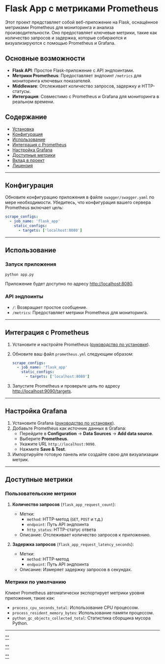 # Flask App с метриками Prometheus

Этот проект представляет собой веб-приложение на Flask, оснащённое метриками Prometheus для мониторинга и анализа производительности. Оно предоставляет ключевые метрики, такие как количество запросов и задержка, которые собираются и визуализируются с помощью Prometheus и Grafana.

## Основные возможности

- **Flask API**: Простое Flask-приложение с API эндпоинтами.
- **Метрики Prometheus**: Предоставляет эндпоинт `/metrics` для мониторинга ключевых показателей.
- **Middleware**: Отслеживает количество запросов, задержку и HTTP-статусы.
- **Интеграция**: Совместимо с Prometheus и Grafana для мониторинга в реальном времени.

## Содержание

- [Установка](#установка)
- [Конфигурация](#конфигурация)
- [Использование](#использование)
- [Интеграция с Prometheus](#интеграция-с-prometheus)
- [Настройка Grafana](#настройка-grafana)
- [Доступные метрики](#доступные-метрики)
- [Вклад в проект](#вклад-в-проект)
- [Лицензия](#лицензия)

---


## Конфигурация

Обновите конфигурацию приложения в файле `swagger/swagger.yaml` по мере необходимости. Убедитесь, что конфигурация вашего сервера Prometheus включает цель:

```yaml
scrape_configs:
  - job_name: 'flask_app'
    static_configs:
      - targets: ['localhost:8080']
```

---

## Использование

### Запуск приложения

```bash
python app.py
```

Приложение будет доступно по адресу [http://localhost:8080](http://localhost:8080).

### API эндпоинты

- `/`: Возвращает простое сообщение.
- `/metrics`: Предоставляет метрики Prometheus для мониторинга.

---

## Интеграция с Prometheus

1. Установите и настройте Prometheus ([руководство по установке](https://prometheus.io/docs/introduction/first_steps/)).
2. Обновите ваш файл `prometheus.yml` следующим образом:

   ```yaml
   scrape_configs:
     - job_name: 'flask_app'
       static_configs:
         - targets: ['localhost:8080']
   ```

3. Запустите Prometheus и проверьте цель по адресу [http://localhost:9090/targets](http://localhost:9090/targets).

---

## Настройка Grafana

1. Установите Grafana ([руководство по установке](https://grafana.com/docs/grafana/latest/installation/)).
2. Добавьте Prometheus как источник данных в Grafana:
   - Перейдите в **Configuration** → **Data Sources** → **Add data source**.
   - Выберите **Prometheus**.
   - Укажите URL `http://localhost:9090`.
   - Нажмите **Save & Test**.
3. Импортируйте готовую панель или создайте свою для визуализации метрик.

---

## Доступные метрики

### Пользовательские метрики

1. **Количество запросов** (`flask_app_request_count`):
   - Метки:
     - `method`: HTTP-метод (`GET`, `POST` и т.д.)
     - `endpoint`: Путь API эндпоинта
     - `http_status`: HTTP-статус ответа
   - Описание: Отслеживает количество запросов к приложению.

2. **Задержка запросов** (`flask_app_request_latency_seconds`):
   - Метки:
     - `method`: HTTP-метод
     - `endpoint`: Путь API эндпоинта
   - Описание: Измеряет задержку запросов в секундах.

### Метрики по умолчанию

Клиент Prometheus автоматически экспортирует метрики уровня приложения, такие как:
- `process_cpu_seconds_total`: Использование CPU процессом.
- `process_resident_memory_bytes`: Использование памяти процессом.
- `python_gc_objects_collected_total`: Статистика сборщика мусора Python.

---

[""](images/1.png)

[""](images/2.png)

[""](images/3.png)

